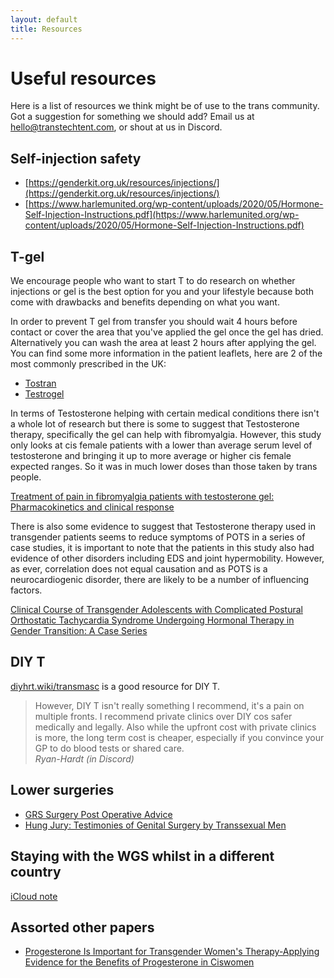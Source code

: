 ```yaml
---
layout: default
title: Resources
---
```


# Useful resources

Here is a list of resources we think might be of use to the trans community.
Got a suggestion for something we should add? Email us at [hello@transtechtent.com](mailto:hello@transtechtent.com),
or shout at us in Discord.

## Self-injection safety
- [https://genderkit.org.uk/resources/injections/](https://genderkit.org.uk/resources/injections/)
- [https://www.harlemunited.org/wp-content/uploads/2020/05/Hormone-Self-Injection-Instructions.pdf](https://www.harlemunited.org/wp-content/uploads/2020/05/Hormone-Self-Injection-Instructions.pdf)

## T-gel
We encourage people who want to start T to do research on whether injections or gel is the best option for you and your 
lifestyle because both come with drawbacks and benefits depending on what you want.

In order to prevent T gel from transfer you should wait 4 hours before contact or cover the area that you've applied the
gel once the gel has dried. Alternatively you can wash the area at least 2 hours after applying the gel.
You can find some more information in the patient leaflets, here are 2 of the most commonly prescribed in the UK:
- [Tostran](https://www.medicines.org.uk/emc/product/332/pil#gref)
- [Testrogel](https://www.medicines.org.uk/emc/files/pil.6808.pdf)

In terms of Testosterone helping with certain medical conditions there isn't a whole lot of research but there is some 
to suggest that Testosterone therapy, specifically the gel can help with fibromyalgia. However, this study only looks at
cis female patients with a lower than average serum level of testosterone and bringing it up to more average  or higher
cis female expected ranges. So it was in much lower doses than those taken by trans people.

[Treatment of pain in fibromyalgia patients with testosterone gel: Pharmacokinetics and clinical response](https://www.sciencedirect.com/science/article/pii/S1567576915002453#:~:text=Highlights&text=Testosterone%20therapy%20significantly%20reduces%20pain%20in%20fibromyalgia.&text=Testosterone%20therapy%20dampens%20nociceptive%20neuronal%20signaling.&text=Testosterone%20serum%20levels%20are%20consistent%20with%20beneficial%20safety%2Fefficacy%20profile)

There is also some evidence to suggest that Testosterone therapy used in transgender patients seems to reduce symptoms 
of POTS in a series of case studies, it is important to note that the patients in this study also had evidence of other 
disorders including EDS and joint hypermobility. However, as ever, correlation does not equal causation and as POTS is 
a neurocardiogenic disorder, there are likely to be a number of influencing factors.

[Clinical Course of Transgender Adolescents with Complicated Postural Orthostatic Tachycardia Syndrome Undergoing Hormonal Therapy in Gender Transition: A Case Series](https://www.ncbi.nlm.nih.gov/pmc/articles/PMC6868651/)

## DIY T
[diyhrt.wiki/transmasc](https://diyhrt.wiki/transmasc) is a good resource for DIY T.

> However, DIY T isn't really something I recommend, it's a pain on multiple fronts.
> I recommend private clinics over DIY cos safer medically and legally. 
> Also while the upfront cost with private clinics is more, the long term cost is cheaper, 
> especially if you convince your GP to do blood tests or shared care.  
> _Ryan-Hardt (in Discord)_

## Lower surgeries
- [GRS Surgery Post Operative Advice](/res/Vaginoplasty_discharge_information_booklet.pdf)
- [Hung Jury: Testimonies of Genital Surgery by Transsexual Men](/res/Hung_Jury_Testimonies_of_Genital_Surgery_by_Transsexual_Men_by_Trystan_T._Cotten_z-lib.org_1.pdf)

## Staying with the WGS whilst in a different country
[iCloud note](https://www.icloud.com/notes/0f60B3PGJl2Brbhfc8_UMNDFQ)

## Assorted other papers
- [Progesterone Is Important for Transgender Women's Therapy-Applying Evidence for the Benefits of Progesterone in Ciswomen](https://pubmed.ncbi.nlm.nih.gov/30608551/#:~:text=Conclusions%3A%20Evidence%20has%20accrued%20that,and%20similar%20potential%20physiological%20benefits)